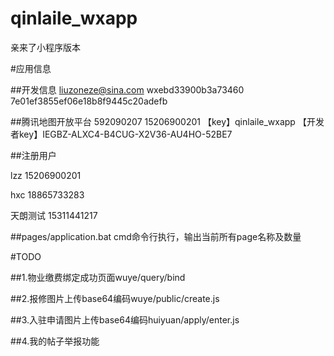 # qinlaile_wxapp
亲来了小程序版本

#应用信息

##开发信息
liuzoneze@sina.com
wxebd33900b3a73460
7e01ef3855ef06e18b8f9445c20adefb

##腾讯地图开放平台
592090207
15206900201
【key】qinlaile_wxapp
【开发者key】IEGBZ-ALXC4-B4CUG-X2V36-AU4HO-52BE7

##注册用户

lzz
15206900201

hxc
18865733283

天朗测试
15311441217

##pages/application.bat
cmd命令行执行，输出当前所有page名称及数量

#TODO

##1.物业缴费绑定成功页面wuye/query/bind

##2.报修图片上传base64编码wuye/public/create.js

##3.入驻申请图片上传base64编码huiyuan/apply/enter.js

##4.我的帖子举报功能